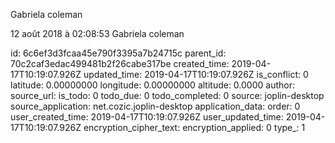 Gabriela coleman

12 août 2018 à 02:08:53
Gabriela coleman


id: 6c6ef3d3fcaa45e790f3395a7b24715c
parent_id: 70c2caf3edac499481b2f26cabe317be
created_time: 2019-04-17T10:19:07.926Z
updated_time: 2019-04-17T10:19:07.926Z
is_conflict: 0
latitude: 0.00000000
longitude: 0.00000000
altitude: 0.0000
author: 
source_url: 
is_todo: 0
todo_due: 0
todo_completed: 0
source: joplin-desktop
source_application: net.cozic.joplin-desktop
application_data: 
order: 0
user_created_time: 2019-04-17T10:19:07.926Z
user_updated_time: 2019-04-17T10:19:07.926Z
encryption_cipher_text: 
encryption_applied: 0
type_: 1